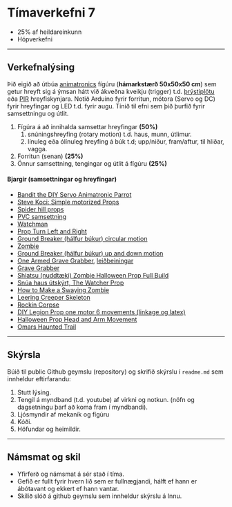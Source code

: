 # Tímaverkefni 7 

- 25% af heildareinkunn
- Hópverkefni 

---

## Verkefnalýsing 

Þið eigið að útbúa [animatronics](https://en.wikipedia.org/wiki/Animatronics) fígúru (**hámarkstærð 50x50x50 cm**) sem getur hreyft sig á ýmsan hátt við ákveðna kveikju (trigger) t.d. [þrýstiplötu](https://www.instructables.com/Use-a-DIY-Pressure-Plate-Switch-to-Automate-Your-H/) eða [PIR](https://lastminuteengineers.com/pir-sensor-arduino-tutorial/) hreyfiskynjara. Notið Arduino fyrir forritun, mótora (Servo og DC) fyrir hreyfingar og LED t.d. fyrir augu. Tínið til efni sem þið þurfið fyrir samsettningu og útlit.

1. Fígúra á að innihalda samsettar hreyfingar **(50%)**
   1. snúningshreyfing (rotary motion) t.d. haus, munn, útlimur.
   1. línuleg eða ólínuleg hreyfing á búk t.d;  upp/niður, fram/aftur, til hliðar, vagga. 
1. Forritun (senan) **(25%)**
1. Önnur samsettning, tengingar og útlit á fígúru **(25%)**


#### Bjargir (samsettningar og hreyfingar)
- [Bandit the DIY Servo Animatronic Parrot](https://www.servomagazine.com/magazine/article/june2015_Koci)
- [Steve Koci: Simple motorized Props](https://www.youtube.com/watch?v=mDxZNeLr8nI&t=2s&ab_channel=Halstaff%27sAnimatronicWorkshop) 
- [Spider hill props](https://www.spiderhillpropworks.com/ANIMATED-PROP-KITS_c_22.html)
- [PVC samsettning](https://www.youtube.com/watch?v=l5vuAzrqrPg&t=95s)
- [Watchman](https://www.youtube.com/watch?v=2CHneeOAm94&ab_channel=FrightProps)
- [Prop Turn Left and Right](https://www.youtube.com/watch?v=wxkXeRpMUpY&ab_channel=FrightProps)
- [Ground Breaker (hálfur búkur) circular motion](https://www.youtube.com/watch?v=YJYXlgN1PaU)
- [Zombie](https://www.youtube.com/watch?v=OwRc0gdTGVI&ab_channel=FrightProps)
- [Ground Breaker (hálfur búkur) up and down motion](https://www.youtube.com/watch?v=PRvn4GtvLHY&list=RDCMUCJ-O3QztUZ7JTBCsfTUb7vg&start_radio=1&rv=PRvn4GtvLHY&t=4&t=1&t=1&ab_channel=FrightProps) 
- [One Armed Grave Grabber](https://www.youtube.com/watch?v=Ill7k_zleuQ), [leiðbeiningar](http://www.fulcrumsites.com/haunt/html/the_one-armed_grave_grabber.html) 
- [Grave Grabber](http://www.fulcrumsites.com/haunt/html/the_grave_grabber.html)
- [Shiatsu (nuddtæki) Zombie Halloween Prop Full Build](https://www.youtube.com/watch?v=U79K-0LTPQw&ab_channel=Montclair%27sLair)
- [Snúa haus útskýrt, The Watcher Prop](https://www.youtube.com/watch?v=M9avbEOjebE&ab_channel=deoblo85)
- [How to Make a Swaying Zombie](https://www.youtube.com/watch?v=pk85vAiTC9U)
- [Leering Creeper Skeleton](https://www.youtube.com/watch?v=Kyi7D8PKBPQ&ab_channel=deoblo85)
- [Rockin Corpse](https://www.youtube.com/watch?v=x_cv7uOKOZo&ab_channel=deoblo85)
- [DIY Legion Prop one motor 6 movements (linkage og latex)](https://www.youtube.com/watch?v=Bv3bVVeowyg)
- [Halloween Prop Head and Arm Movement](https://www.youtube.com/watch?v=YphVBg4dQjs&ab_channel=MattChampneys)
- [Omars Haunted Trail](http://omarshauntedtrail.com/Props/props.htm)

<!-- 
- [Cauldron creep](https://www.youtube.com/watch?v=4t6pAuB6jDY), [teikningar og mælingar](http://devilschariot.blogspot.com/)
- [How To Scissor Prop part 1](https://www.youtube.com/watch?v=z1G8xuvyhHk&ab_channel=deoblo85),  [scissor part 2](https://www.youtube.com/watch?v=dj2RxPFyLcM&ab_channel=deoblo85), [Zombie clown prop with scissor](https://www.youtube.com/watch?v=Cjkal0K9-PI&ab_channel=deoblo85)
-->

---

## Skýrsla 
Búið til public Github geymslu (repository) og skrifið skýrslu í `readme.md` sem innheldur eftirfarandu: 

1. Stutt lýsing.
1. Tengil á myndband (t.d. youtube) af virkni og notkun. (nöfn og dagsetningu þarf að koma fram í myndbandi).
1. Ljósmyndir af mekaník og fígúru
1. Kóði.
1. Höfundar og heimildir.

--- 

## Námsmat og skil
- Yfirferð og námsmat á sér stað í tíma.
- Gefið er fullt fyrir hvern lið sem er fullnægjandi, hálft ef hann er ábótavant og ekkert ef hann vantar.
- Skilið slóð á github geymslu sem innheldur skýrslu á Innu.


